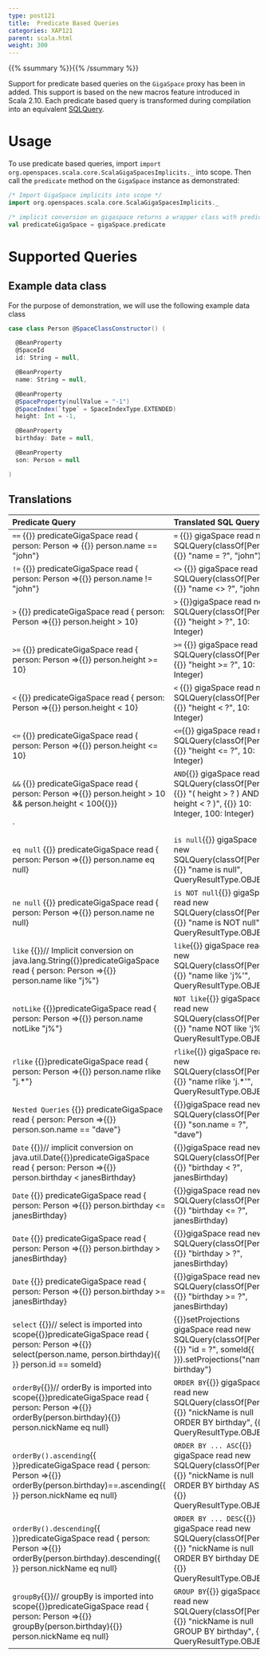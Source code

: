 ```yaml
---
type: post121
title:  Predicate Based Queries
categories: XAP121
parent: scala.html
weight: 300
---
```



{{% ssummary  %}}{{% /ssummary %}}

Support for predicate based queries on the `GigaSpace` proxy has been in added. This support is based on the new macros feature introduced in Scala 2.10.  Each predicate based query is transformed during compilation into an equivalent [SQLQuery](./query-sql.html).


# Usage

To use predicate based queries, import `import org.openspaces.scala.core.ScalaGigaSpacesImplicits._` into scope. Then call the `predicate` method on the `GigaSpace` instance as demonstrated:


```scala
/* Import GigaSpace implicits into scope */
import org.openspaces.scala.core.ScalaGigaSpacesImplicits._

/* implicit conversion on gigaspace returns a wrapper class with predicate based query methods */
val predicateGigaSpace = gigaSpace.predicate
```

# Supported Queries

## Example data class

For the purpose of demonstration, we will use the following example data class


```scala
case class Person @SpaceClassConstructor() (

  @BeanProperty
  @SpaceId
  id: String = null,

  @BeanProperty
  name: String = null,

  @BeanProperty
  @SpaceProperty(nullValue = "-1")
  @SpaceIndex(`type` = SpaceIndexType.EXTENDED)
  height: Int = -1,

  @BeanProperty
  birthday: Date = null,

  @BeanProperty
  son: Person = null

)
```

## Translations


|Predicate Query|Translated SQL Query|
|:--------------|:-------------------|
|`==` {{<wbr>}} predicateGigaSpace read { person: Person => {{<wbr>}} person.name == "john"} | `=` {{<wbr>}} gigaSpace read new SQLQuery(classOf[Person], {{<wbr>}}  "name = ?", "john") |
|`!=` {{<wbr>}} predicateGigaSpace read { person: Person =>{{<wbr>}}  person.name != "john"} | `<>` {{<wbr>}} gigaSpace read new SQLQuery(classOf[Person], {{<wbr>}} "name <> ?", "john") |
|`>`  {{<wbr>}} predicateGigaSpace read { person: Person =>{{<wbr>}}  person.height > 10}| `>` {{<wbr>}}gigaSpace read new SQLQuery(classOf[Person], {{<wbr>}} "height > ?", 10: Integer)|
|`>=` {{<wbr>}} predicateGigaSpace read { person: Person =>{{<wbr>}}  person.height >= 10} | `>=` {{<wbr>}} gigaSpace read new SQLQuery(classOf[Person], {{<wbr>}}  "height >= ?", 10: Integer) |
|`<`  {{<wbr>}} predicateGigaSpace read { person: Person =>{{<wbr>}} person.height < 10}| `<` {{<wbr>}}  gigaSpace read new SQLQuery(classOf[Person], {{<wbr>}} "height < ?", 10: Integer)|
|`<=` {{<wbr>}} predicateGigaSpace read { person: Person =>{{<wbr>}}  person.height <= 10} | `<=`{{<wbr>}}  gigaSpace read new SQLQuery(classOf[Person], {{<wbr>}}  "height <= ?", 10: Integer) |
|`&&` {{<wbr>}} predicateGigaSpace read { person: Person =>{{<wbr>}}  person.height > 10 && person.height < 100{{<wbr>}}} | `AND`{{<wbr>}} gigaSpace read new SQLQuery(classOf[Person], {{<wbr>}}  "( height > ? ) AND ( height < ? )", {{<wbr>}}  10: Integer, 100: Integer)|
|`||` {{<wbr>}} predicateGigaSpace read { person: Person =>{{<wbr>}}  person.height < 10 \| person.height > 100{{<wbr>}}} | `OR`{{<wbr>}} gigaSpace read new SQLQuery(classOf[Person], {{<wbr>}} "( height < ? ) OR ( height > ? )", {{<wbr>}}  10: Integer, 100: Integer) |
|`eq null` {{<wbr>}} predicateGigaSpace read { person: Person =>{{<wbr>}}  person.name eq null} | `is null`{{<wbr>}} gigaSpace read new SQLQuery(classOf[Person], {{<wbr>}} "name is null", QueryResultType.OBJECT ) |
|`ne null` {{<wbr>}} predicateGigaSpace read { person: Person =>{{<wbr>}}  person.name ne null} | `is NOT null`{{<wbr>}} gigaSpace read new SQLQuery(classOf[Person], {{<wbr>}} "name is NOT null", QueryResultType.OBJECT) |
|`like` {{<wbr>}}//  Implicit conversion on java.lang.String{{<wbr>}}predicateGigaSpace read { person: Person =>{{<wbr>}}  person.name like "j%"}| `like`{{<wbr>}} gigaSpace read new SQLQuery(classOf[Person], {{<wbr>}}  "name like 'j%'", QueryResultType.OBJECT) |
|`notLike` {{<wbr>}}predicateGigaSpace read { person: Person =>{{<wbr>}}  person.name notLike "j%"} | `NOT like`{{<wbr>}} gigaSpace read new SQLQuery(classOf[Person], {{<wbr>}} "name NOT like 'j%'", QueryResultType.OBJECT) |
|`rlike` {{<wbr>}}predicateGigaSpace read { person: Person =>{{<wbr>}}  person.name rlike "j.\*"} | `rlike`{{<wbr>}} gigaSpace read new SQLQuery(classOf[Person], {{<wbr>}} "name rlike 'j.\*'", QueryResultType.OBJECT) |
|`Nested Queries` {{<wbr>}} predicateGigaSpace read { person: Person =>{{<wbr>}} person.son.name == "dave"} |{{<wbr>}}gigaSpace read new SQLQuery(classOf[Person], {{<wbr>}} "son.name = ?", "dave") |
|`Date` {{<wbr>}}// implicit conversion on java.util.Date{{<wbr>}}predicateGigaSpace read { person: Person =>{{<wbr>}}  person.birthday < janesBirthday} |{{<wbr>}}gigaSpace read new SQLQuery(classOf[Person], {{<wbr>}}  "birthday < ?", janesBirthday) |
|`Date` {{<wbr>}} predicateGigaSpace read { person: Person =>{{<wbr>}} person.birthday <= janesBirthday} |{{<wbr>}}gigaSpace read new SQLQuery(classOf[Person], {{<wbr>}} "birthday <= ?", janesBirthday) |
|`Date` {{<wbr>}} predicateGigaSpace read { person: Person =>{{<wbr>}}  person.birthday > janesBirthday} |{{<wbr>}}gigaSpace read new SQLQuery(classOf[Person], {{<wbr>}} "birthday > ?", janesBirthday) |
|`Date` {{<wbr>}} predicateGigaSpace read { person: Person =>{{<wbr>}}  person.birthday >= janesBirthday} |{{<wbr>}}gigaSpace read new SQLQuery(classOf[Person], {{<wbr>}} "birthday >= ?", janesBirthday) |
|`select` {{<wbr>}}// select is imported into scope{{<wbr>}}predicateGigaSpace read { person: Person =>{{<wbr>}} select(person.name, person.birthday){{<wbr>}} person.id == someId} | {{<wbr>}}setProjections gigaSpace read new SQLQuery(classOf[Person], {{<wbr>}} "id = ?", someId{{<wbr>}}).setProjections("name, birthday") |
|`orderBy`{{<wbr>}}// orderBy is imported into scope{{<wbr>}}predicateGigaSpace read { person: Person =>{{<wbr>}} orderBy(person.birthday){{<wbr>}}  person.nickName eq null} | `ORDER BY`{{<wbr>}} gigaSpace read new SQLQuery(classOf[Person], {{<wbr>}}  "nickName is null ORDER BY birthday", {{<wbr>}}  QueryResultType.OBJECT) |
|`orderBy().ascending`{{<wbr>}}predicateGigaSpace read { person: Person =>{{<wbr>}}  orderBy(person.birthday)==.ascending{{<wbr>}} person.nickName eq null} | `ORDER BY ... ASC`{{<wbr>}} gigaSpace read new SQLQuery(classOf[Person], {{<wbr>}} "nickName is null ORDER BY birthday ASC", {{<wbr>}}  QueryResultType.OBJECT) |
|`orderBy().descending`{{<wbr>}}predicateGigaSpace read { person: Person =>{{<wbr>}}  orderBy(person.birthday).descending{{<wbr>}} person.nickName eq null} | `ORDER BY ... DESC`{{<wbr>}} gigaSpace read new SQLQuery(classOf[Person], {{<wbr>}}  "nickName is null ORDER BY birthday DESC", {{<wbr>}}  QueryResultType.OBJECT) |
|`groupBy`{{<wbr>}}// groupBy is imported into scope{{<wbr>}}predicateGigaSpace read { person: Person =>{{<wbr>}}  groupBy(person.birthday){{<wbr>}}  person.nickName eq null} | `GROUP BY`{{<wbr>}} gigaSpace read new SQLQuery(classOf[Person], {{<wbr>}}  "nickName is null GROUP BY birthday", {{<wbr>}}  QueryResultType.OBJECT) |
